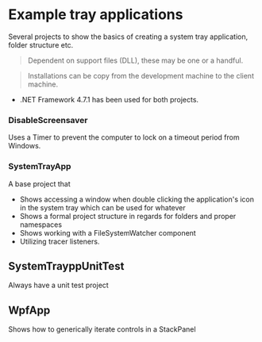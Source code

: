 # Example tray applications

Several projects to show the basics of creating a system tray application, folder structure etc.

> Dependent on support files (DLL), these may be one or a handful.

> Installations can be copy from the development machine to the client machine.

- .NET Framework 4.7.1 has been used for both projects.

### DisableScreensaver 
Uses a Timer to prevent the computer to lock on a timeout period from Windows.

### SystemTrayApp 
A base project that
- Shows accessing a window when double clicking the application's icon in the system tray which can be used for whatever
- Shows a formal project structure in regards for folders and proper namespaces
- Shows working with a FileSystemWatcher component
- Utilizing tracer listeners.

## SystemTrayppUnitTest
Always have a unit test project

## WpfApp
Shows how to generically iterate controls in a StackPanel